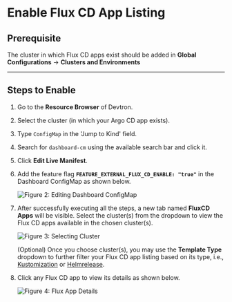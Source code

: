 # Enable Flux CD App Listing

## Prerequisite

The cluster in which Flux CD apps exist should be added in **Global Configurations** → **Clusters and Environments**

---

## Steps to Enable

1. Go to the **Resource Browser** of Devtron.

2. Select the cluster (in which your Argo CD app exists).

3. Type `ConfigMap` in the 'Jump to Kind' field.

4. Search for `dashboard-cm` using the available search bar and click it.

5. Click **Edit Live Manifest**.

6. Add the feature flag **`FEATURE_EXTERNAL_FLUX_CD_ENABLE: "true"`** in the Dashboard ConfigMap as shown below.

    ![Figure 2: Editing Dashboard ConfigMap](https://devtron-public-asset.s3.us-east-2.amazonaws.com/images/creating-application/fluxcd/flux-feature-flag.jpg)

7. After successfully executing all the steps, a new tab named **FluxCD Apps** will be visible. Select the cluster(s) from the dropdown to view the Flux CD apps available in the chosen cluster(s).

    ![Figure 3: Selecting Cluster](https://devtron-public-asset.s3.us-east-2.amazonaws.com/images/creating-application/fluxcd/cluster-selection.jpg)

    (Optional) Once you choose cluster(s), you may use the **Template Type** dropdown to further filter your Flux CD app listing based on its type, i.e., [Kustomization](https://fluxcd.io/flux/components/kustomize/kustomizations/) or [Helmrelease](https://fluxcd.io/flux/components/helm/helmreleases/).

8.  Click any Flux CD app to view its details as shown below.

    ![Figure 4: Flux App Details](https://devtron-public-asset.s3.us-east-2.amazonaws.com/images/creating-application/fluxcd/app-details-flux.gif)